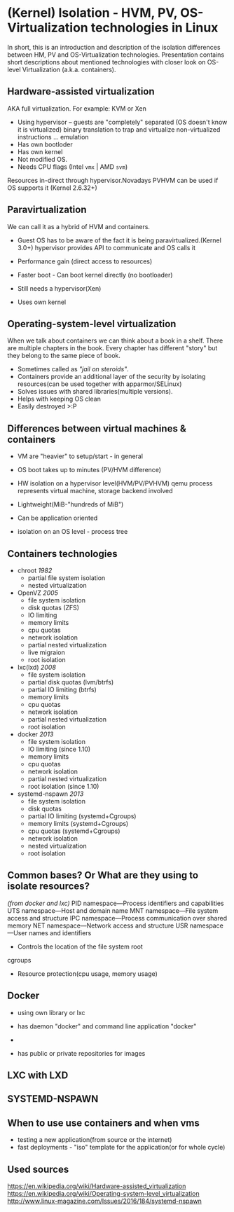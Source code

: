 (Kernel) Isolation - HVM, PV, OS-Virtualization technologies in Linux
=====================================================================
In short, this is an introduction and description of the isolation differences between HM, PV and OS-Virtualization technologies.
Presentation contains short descriptions about mentioned technologies with closer look on OS-level Virtualization (a.k.a. containers). 

Hardware-assisted virtualization
--------------------------------
AKA full virtualization. For example: KVM or Xen

- Using hypervisor – guests are "completely" separated (OS doesn't know it is virtualized)
  binary translation to trap and virtualize non-virtualized instructions ... emulation
- Has own bootloder
- Has own kernel
- Not modified OS. 
- Needs CPU flags (Intel `vmx` | AMD `svm`)

Resources in-direct through hypervisor.Novadays PVHVM can be used if OS supports it (Kernel 2.6.32+)

Paravirtualization
------------------
We can call it as a hybrid of HVM and containers.

- Guest OS has to be aware of the fact it is being paravirtualized.(Kernel 3.0+)
  hypervisor provides API to communicate and OS calls it
- Performance gain (direct access to resources)
- Faster boot - Can boot kernel directly (no bootloader)


- Still needs a hypervisor(Xen)
- Uses own kernel

Operating-system-level virtualization
-------------------------------------
When we talk about containers we can think about a book in a shelf.
There are multiple chapters in the book. Every chapter has
different "story" but they belong to the same piece of book.

- Sometimes called as *"jail on steroids"*.
- Containers provide an additional layer of the security by isolating
  resources(can be used together with apparmor/SELinux)
- Solves issues with shared libraries(multiple versions).
- Helps with keeping OS clean
- Easily destroyed   >:P

Differences between virtual machines & containers
------------------------------------------------
- VM are "heavier" to setup/start - in general
- OS boot takes up to minutes (PV/HVM difference)
- HW isolation on a hypervisor level(HVM/PV/PVHVM)
  qemu process represents virtual machine, 
  storage backend involved


- Lightweight(MiB-"hundreds of MiB")
- Can be application oriented
- isolation on an OS level - process tree

Containers technologies
----------------------
- chroot *1982*
  + partial file system isolation
  + nested virtualization
- OpenVZ *2005*
  + file system isolation
  + disk quotas (ZFS)
  + IO limiting
  + memory limits
  + cpu quotas
  + network isolation
  + partial nested virtualization
  + live migraion
  + root isolation
- lxc(lxd) *2008*
  + file system isolation
  + partial disk quotas (lvm/btrfs)
  + partial IO limiting (btrfs)
  + memory limits
  + cpu quotas
  + network isolation
  + partial nested virtualization
  + root isolation
- docker *2013*
  + file system isolation
  + IO limiting (since 1.10)
  + memory limits
  + cpu quotas
  + network isolation
  + partial nested virtualization
  + root isolation (since 1.10)
- systemd-nspawn *2013*
  + file system isolation
  + disk quotas 
  + partial IO limiting (systemd+Cgroups)
  + memory limits (systemd+Cgroups)
  + cpu quotas (systemd+Cgroups)
  + network isolation
  + nested virtualization
  + root isolation


Common bases? Or What are they using to isolate resources?
----------------------------------------------------------

*(from docker and lxc)*
PID namespace—Process identifiers and capabilities
UTS namespace—Host and domain name
MNT namespace—File system access and structure
IPC namespace—Process communication over shared memory
NET namespace—Network access and structure
USR namespace—User names and identifiers
- Controls the location of the file system root

cgroups
- Resource protection(cpu usage, memory usage)

Docker
------
- using own library or lxc
- has daemon "docker" and command line application "docker"

-
- has public or private repositories for images




LXC with LXD
------------



SYSTEMD-NSPAWN
--------------



When to use use containers and when vms
---------------------------------------
- testing a new application(from source or the internet)
- fast deployments - "iso" template for the application(or for whole
  cycle)



Used sources
------------
https://en.wikipedia.org/wiki/Hardware-assisted_virtualization
https://en.wikipedia.org/wiki/Operating-system-level_virtualization
http://www.linux-magazine.com/Issues/2016/184/systemd-nspawn
